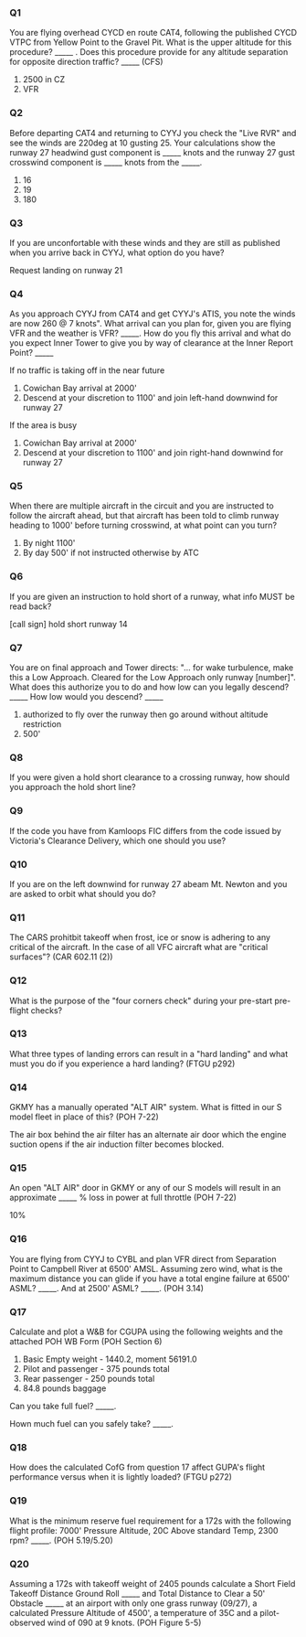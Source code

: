 ### Q1

You are flying overhead CYCD en route CAT4, following the published CYCD VTPC from Yellow Point to the Gravel Pit. What is the upper altitude for this procedure? _____ . Does this procedure provide for any altitude separation for opposite direction traffic? _____ (CFS)

1. 2500 in CZ
2. VFR

### Q2

Before departing CAT4 and returning to CYYJ you check the "Live RVR" and see the winds are 220deg at 10 gusting 25. Your calculations show the runway 27 headwind gust component is _____ knots and the runway 27 gust crosswind component is _____ knots from the _____.

1. 16
2. 19
3. 180

### Q3

If you are unconfortable with these winds and they are still as published when you arrive back in CYYJ, what option do you have?

Request landing on runway 21

### Q4

As you approach CYYJ from CAT4 and get CYYJ's ATIS, you note the winds are now 260 @ 7 knots". What arrival can you plan for, given you are flying VFR and the weather is VFR? _____. How do you fly this arrival and what do you expect Inner Tower to give you by way of clearance at the Inner Report Point? _____

If no traffic is taking off in the near future
1. Cowichan Bay arrival at 2000'
2. Descend at your discretion to 1100' and join left-hand downwind for runway 27


If the area is busy
1. Cowichan Bay arrival at 2000'
2. Descend at your discretion to 1100' and join right-hand downwind for runway 27

### Q5

When there are multiple aircraft in the circuit and you are instructed to follow the aircraft ahead, but that aircraft has been told to climb runway heading to 1000' before turning crosswind, at what point can you turn?

1. By night 1100'
2. By day 500' if not instructed otherwise by ATC

### Q6

If you are given an instruction to hold short of a runway, what info MUST be read back?

[call sign] hold short runway 14

### Q7

You are on final approach and Tower directs: "... for wake turbulence, make this a Low Approach. Cleared for the Low Approach only runway [number]". What does this authorize you to do and how low can you legally descend? _____ How low would you descend? _____

1. authorized to fly over the runway then go around without altitude restriction
2. 500'

### Q8

If you were given a hold short clearance to a crossing runway, how should you approach the hold short line?


### Q9

If the code you have from Kamloops FIC differs from the code issued by Victoria's Clearance Delivery, which one should you use?


### Q10

If you are on the left downwind for runway 27 abeam Mt. Newton and you are asked to orbit what should you do?


### Q11

The CARS prohitbit takeoff when frost, ice or snow is adhering to any critical of the aircraft. In the case of all VFC aircraft what are "critical surfaces"? (CAR 602.11 (2))

### Q12

What is the purpose of the "four corners check" during your pre-start pre-flight checks?


### Q13

What three types of landing errors can result in a "hard landing" and what must you do if you experience a hard landing? (FTGU p292)


### Q14

GKMY has a manually operated "ALT AIR" system. What is fitted in our S model fleet in place of this? (POH 7-22)

The air box behind the air filter has an alternate air door which the engine suction opens if the air induction filter becomes blocked.


### Q15

An open "ALT AIR" door in GKMY or any of our S models will result in an approximate _____ % loss in power at full throttle (POH 7-22)

10%


### Q16

You are flying from CYYJ to CYBL and plan VFR direct from Separation Point to Campbell River at 6500' AMSL. Assuming zero wind, what is the maximum distance you can glide if you have a total engine failure at 6500' ASML? _____. And at 2500' ASML? _____. (POH 3.14)

### Q17

Calculate and plot a W&B for CGUPA using the following weights and the attached POH WB Form (POH Section 6)
1. Basic Empty weight - 1440.2, moment 56191.0
2. Pilot and passenger - 375 pounds total
3. Rear passenger - 250 pounds total
4. 84.8 pounds baggage

Can you take full fuel? _____.

Hown much fuel can you safely take? _____.

### Q18

How does the calculated CofG from question 17 affect GUPA's flight performance versus when it is lightly loaded? (FTGU p272)


### Q19

What is the minimum reserve fuel requirement for a 172s with the following flight profile: 7000' Pressure Altitude, 20C Above standard Temp, 2300 rpm? _____. (POH 5.19/5.20)


### Q20

Assuming a 172s with takeoff weight of 2405 pounds calculate a Short Field Takeoff Distance Ground Roll _____ and Total Distance to Clear a 50' Obstacle _____ at an airport with only one grass runway (09/27), a calculated Pressure Altitude of 4500', a temperature of 35C and a pilot-observed wind of 090 at 9 knots. (POH Figure 5-5)






